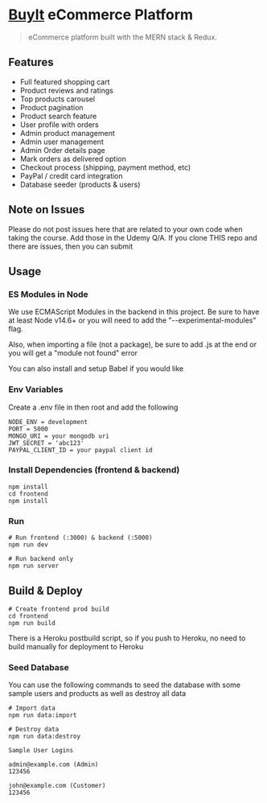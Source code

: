 # [BuyIt](https://buyitmern.herokuapp.com/) eCommerce Platform

> eCommerce platform built with the MERN stack & Redux.

## Features

- Full featured shopping cart
- Product reviews and ratings
- Top products carousel
- Product pagination
- Product search feature
- User profile with orders
- Admin product management
- Admin user management
- Admin Order details page
- Mark orders as delivered option
- Checkout process (shipping, payment method, etc)
- PayPal / credit card integration
- Database seeder (products & users)

## Note on Issues
Please do not post issues here that are related to your own code when taking the course. Add those in the Udemy Q/A. If you clone THIS repo and there are issues, then you can submit

## Usage

### ES Modules in Node

We use ECMAScript Modules in the backend in this project. Be sure to have at least Node v14.6+ or you will need to add the "--experimental-modules" flag.

Also, when importing a file (not a package), be sure to add .js at the end or you will get a "module not found" error

You can also install and setup Babel if you would like

### Env Variables

Create a .env file in then root and add the following

```
NODE_ENV = development
PORT = 5000
MONGO_URI = your mongodb uri
JWT_SECRET = 'abc123'
PAYPAL_CLIENT_ID = your paypal client id
```

### Install Dependencies (frontend & backend)

```
npm install
cd frontend
npm install
```

### Run

```
# Run frontend (:3000) & backend (:5000)
npm run dev

# Run backend only
npm run server
```

## Build & Deploy

```
# Create frontend prod build
cd frontend
npm run build
```

There is a Heroku postbuild script, so if you push to Heroku, no need to build manually for deployment to Heroku

### Seed Database

You can use the following commands to seed the database with some sample users and products as well as destroy all data

```
# Import data
npm run data:import

# Destroy data
npm run data:destroy
```

```
Sample User Logins

admin@example.com (Admin)
123456

john@example.com (Customer)
123456

```
